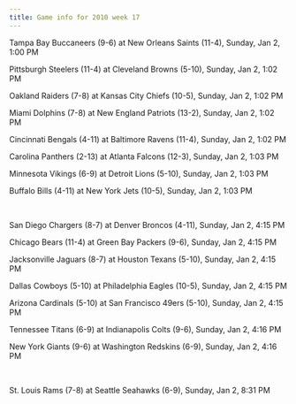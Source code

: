 ```yaml
---
title: Game info for 2010 week 17
---
```

Tampa Bay Buccaneers (9-6) at New Orleans Saints (11-4), Sunday, Jan 2, 1:00 PM

Pittsburgh Steelers (11-4) at Cleveland Browns (5-10), Sunday, Jan 2, 1:02 PM

Oakland Raiders (7-8) at Kansas City Chiefs (10-5), Sunday, Jan 2, 1:02 PM

Miami Dolphins (7-8) at New England Patriots (13-2), Sunday, Jan 2, 1:02 PM

Cincinnati Bengals (4-11) at Baltimore Ravens (11-4), Sunday, Jan 2, 1:02 PM

Carolina Panthers (2-13) at Atlanta Falcons (12-3), Sunday, Jan 2, 1:03 PM

Minnesota Vikings (6-9) at Detroit Lions (5-10), Sunday, Jan 2, 1:03 PM

Buffalo Bills (4-11) at New York Jets (10-5), Sunday, Jan 2, 1:03 PM


<br/>

San Diego Chargers (8-7) at Denver Broncos (4-11), Sunday, Jan 2, 4:15 PM

Chicago Bears (11-4) at Green Bay Packers (9-6), Sunday, Jan 2, 4:15 PM

Jacksonville Jaguars (8-7) at Houston Texans (5-10), Sunday, Jan 2, 4:15 PM

Dallas Cowboys (5-10) at Philadelphia Eagles (10-5), Sunday, Jan 2, 4:15 PM

Arizona Cardinals (5-10) at San Francisco 49ers (5-10), Sunday, Jan 2, 4:15 PM

Tennessee Titans (6-9) at Indianapolis Colts (9-6), Sunday, Jan 2, 4:16 PM

New York Giants (9-6) at Washington Redskins (6-9), Sunday, Jan 2, 4:16 PM


<br/>

St. Louis Rams (7-8) at Seattle Seahawks (6-9), Sunday, Jan 2, 8:31 PM

